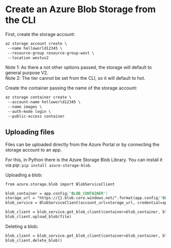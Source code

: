 # Create an Azure Blob Storage from the CLI

First, create the storage account:
```markdown
az storage account create \
 --name helloworld12345 \
 --resource-group resource-group-west \
 --location westus2
```
Note 1: As there a not other options passed, the storage will default to general purpose V2.  
Note 2: The tier cannot be set from the CLI, so it will default to hot.

Create the container passing the name of the storage account:
```markdown
az storage container create \
 --account-name helloworld12345 \
 --name images \
 --auth-mode login \
 --public-access container
```

## Uploading files
Files can be uploaded directly from the Azure Portal or by connecting the storage account to an app.

For this, in Python there is the Azure Storage Blob Library. You can install it via pip: `pip install azure-storage-blob`.

Uploading a blob:
```markdown
from azure.storage.blob import BlobServiceClient

blob_container = app.config['BLOB_CONTAINER']
storage_url = "https://{}.blob.core.windows.net/".format(app.config['BLOB_ACCOUNT'])
blob_service = BlobServiceClient(account_url=storage_url, credential=app.config['BLOB_STORAGE_KEY'])

blob_client = blob_service.get_blob_client(container=blob_container, blob=filename)
blob_client.upload_blob(file)
```

Deleting a blob:
```markdown
blob_client = blob_service.get_blob_client(container=blob_container, blob=filename)
blob_client.delete_blob()
```